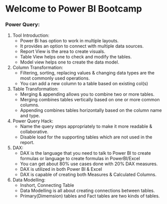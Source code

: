 # Welcome to Power BI Bootcamp

### Power Query:  
1. Tool Introduction:
   - Power Bi has option to work in multiple layouts.
   - It provides an option to connect with multiple data sources.
   - Report View is the area to create visuals.
   - Table View helps one to check and modify the tables.
   - Model view helps one to create the data model.
2. Column Transformation:
   - Filtering, sorting, replacing values & changing data types are the most commonly used operations.
   - You can add a new column to a table based on existing col(s)
3. Table Transformation:
   - Merging & appending allows you to combine two or more tables.
   - Merging combines tables vertically based on one or more common columns.
   - Appending combines tables horizontally based on the column name and type.
4. Power Query Hack:
   - Name the query steps appropriately to make it more readable & collaborative.
   - Disable load for the supporting tables which are not used in the report.
5. DAX:
   - DAX is the language that you need to talk to Power BI to create formulas or language to create formulas in PowerBI/Excel
   - You can get about 80% use cases done with 20% DAX measures.
   - DAX is utilized in both Power BI & Excel
   - DAX is capable of creating both Measures & Calculated Columns.
6. Data Modelling:
   - Inshort, Connecting Table
   - Data Modelling is all about creating connections between tables.
   - Primary(Dimemsion) tables and Fact tables are two kinds of tables.
   
























